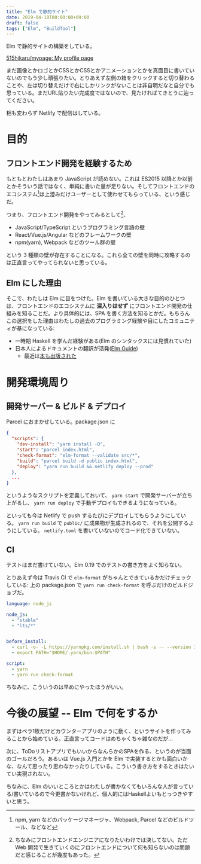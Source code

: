 ```yaml
---
title: "Elm で静的サイト"
date: 2019-04-10T00:00:00+09:00
draft: false
tags: ["Elm", "BuildTool"]
---
```


Elm で静的サイトの構築をしている。

[515hikaru/mypage: My profile page](https://github.com/515hikaru/mypage)

まだ画像とかロゴとかCSSとかCSSとかアニメーションとかを真面目に書いていないのでもう少し頑張りたい。とりあえず左側の箱をクリックすると切り替わることや、左は切り替えだけで右にしかリンクがないことは非自明だなと自分でも思っている。まだURL貼りたい完成度ではないので、見たければてきとうに辿ってください。

相も変わらず Netlify で配信はしている。

# 目的

## フロントエンド開発を経験するため

もともとわたしはあまり JavaScript が読めない。これは ES2015 以降とか以前とかそういう話ではなく、単純に書いた量が足りない。そしてフロントエンドのエコシステム[^1]は上澄みだけユーザーとして使わせてもらっている、という感じだ。

[^1]: npm, yarn などのパッケージマネージャ、Webpack, Parcel などのビルドツール、などなど

つまり、フロントエンド開発をやってみるとして[^2]、

* JavaScript/TypeScript というプログラミング言語の壁
* React/Vue.js/Angular などのフレームワークの壁
* npm(yarn), Webpack などのツール群の壁

という 3 種類の壁が存在することになる。これら全ての壁を同時に攻略するのは正直言ってやってられないと思っている。

[^2]: ちなみにフロントエンドエンジニアになりたいわけでは決してない。ただ Web 開発で生きていくのにフロントエンドについて何も知らないのは問題だと感じることが幾度もあった。

## Elm にした理由

そこで、わたしは Elm に目をつけた。Elm を書いている大きな目的のひとつは、フロントエンドのエコシステムに **深入りはせず** にフロントエンド開発の仕組みを知ることだ。より具体的には、SPA を書く方法を知るとかだ。もちろんこの選択をした理由はわたしの過去のプログラミング経験や目にしたコミュニティが基になっている:

* 一時期 Haskell を学んだ経験がある(Elm のシンタックスには見慣れていた)
* 日本人によるドキュメントの翻訳が活発([Elm Guide](https://guide.elm-lang.jp/))
    * 最近は[本も出版された](https://www.amazon.co.jp/%E5%9F%BA%E7%A4%8E%E3%81%8B%E3%82%89%E3%82%8F%E3%81%8B%E3%82%8B-Elm-%E9%B3%A5%E5%B1%85-%E9%99%BD%E4%BB%8B/dp/4863542224/ref=sr_1_fkmrnull_1?__mk_ja_JP=%E3%82%AB%E3%82%BF%E3%82%AB%E3%83%8A&keywords=%E5%9F%BA%E7%A4%8E%E3%81%8B%E3%82%89%E3%82%8F%E3%81%8B%E3%82%8BElm&qid=1554824157&s=gateway&sr=8-1-fkmrnull)

# 開発環境周り

## 開発サーバー & ビルド & デプロイ

Parcel におまかせしている。package.json に

```json
{
  "scripts": {
    "dev-install": "yarn install -D",
    "start": "parcel index.html",
    "check-format": "elm-format --validate src/*",
    "build": "parcel build -d public index.html",
    "deploy": "yarn run build && netlify deploy --prod"
  },
  ...
}
```

というようなスクリプトを定義しておいて、 `yarn start` で開発サーバーが立ち上がるし、 `yarn run deploy` で手動デプロイもできるようになっている。

といっても今は Netlify で push するたびにデプロイしてもらうようにしている。 `yarn run build` で `public/` に成果物が生成されるので、それを公開するようにしている。 `netlify.toml` を書いていないのでコード化できていない。

## CI

テストはまだ書けていない。Elm 0.19 でのテストの書き方をよく知らない。

とりあえず今は Travis CI で `elm-format` がちゃんとできているかだけチェックしている: 上の package.json で `yarn run check-format` を呼ぶだけのビルドジョブだ。

```yaml
language: node_js

node_js:
  - "stable"
  - "lts/*"


before_install:
  - curl -o- -L https://yarnpkg.com/install.sh | bash -s -- --version 1.15.2
  - export PATH="$HOME/.yarn/bin:$PATH"

script:
  - yarn
  - yarn run check-format
```

ちなみに、こういうのは早めにやったほうがいい。

# 今後の展望 -- Elm で何をするか

まずはペラ1枚だけどカウンターアプリのように動く、というサイトを作ってみることから始めている。正直言ってコードはめちゃくちゃ雑なのだが...

次に、ToDoリストアプリでもいいからなんらかのSPAを作る、というのが当面のゴールだろう。あるいは Vue.js 入門とかを Elm で実装するとかも面白いかな、なんて思ったり思わなかったりしている。こういう書き方をするときはたいてい実現されない。

ちなみに、Elm のいいところとかはわたしが書かなくてもいろんな人が言っている/書いているので今更書かないけれど、個人的にはHaskellよいもとっつきやすいと思う。
